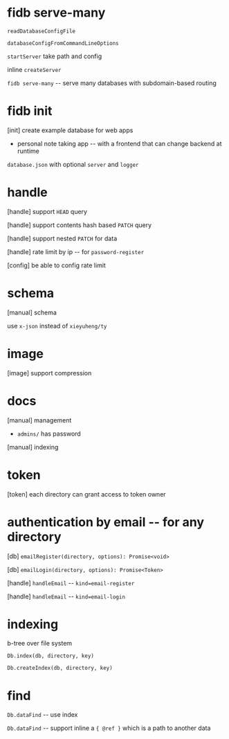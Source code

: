 # fidb serve-many

`readDatabaseConfigFile`

`databaseConfigFromCommandLineOptions`

`startServer` take path and config

inline `createServer`

`fidb serve-many` -- serve many databases with subdomain-based routing

# fidb init

[init] create example database for web apps

- personal note taking app -- with a frontend that can change backend at runtime

`database.json` with optional `server` and `logger`

# handle

[handle] support `HEAD` query

[handle] support contents hash based `PATCH` query

[handle] support nested `PATCH` for data

[handle] rate limit by ip -- for `password-register`

[config] be able to config rate limit

# schema

[manual] schema

use `x-json` instead of `xieyuheng/ty`

# image

[image] support compression

# docs

[manual] management

- `admins/` has password

[manual] indexing

# token

[token] each directory can grant access to token owner

# authentication by email -- for any directory

[db] `emailRegister(directory, options): Promise<void>`

[db] `emailLogin(directory, options): Promise<Token>`

[handle] `handleEmail` -- `kind=email-register`

[handle] `handleEmail` -- `kind=email-login`

# indexing

b-tree over file system

`Db.index(db, directory, key)`

`Db.createIndex(db, directory, key)`

# find

`Db.dataFind` -- use index

`Db.dataFind` -- support inline a `{ @ref }` which is a path to another data
